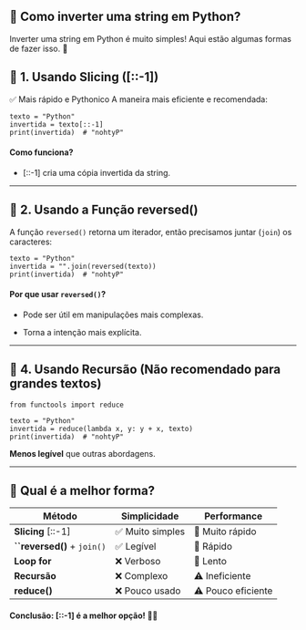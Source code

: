## 📌 Como inverter uma string em Python?
Inverter uma string em Python é muito simples! Aqui estão algumas formas de fazer isso. 🚀

## 🔹 1. Usando Slicing ([::-1])

✅ Mais rápido e Pythonico
A maneira mais eficiente e recomendada:

```
texto = "Python"
invertida = texto[::-1]
print(invertida)  # "nohtyP"
```

#### Como funciona?

* [::-1] cria uma cópia invertida da string.
________________________________________________________________________

## 🔹 2. Usando a Função reversed()
A função `reversed()` retorna um iterador, então precisamos juntar (`join`) os caracteres:
```
texto = "Python"
invertida = "".join(reversed(texto))
print(invertida)  # "nohtyP"
```

#### Por que usar `reversed()`?

* Pode ser útil em manipulações mais complexas.

* Torna a intenção mais explícita.

___________________________________________________________________________

## 🔹 4. Usando Recursão (Não recomendado para grandes textos)

```
from functools import reduce

texto = "Python"
invertida = reduce(lambda x, y: y + x, texto)
print(invertida)  # "nohtyP"
```
**Menos legível** que outras abordagens.
____________________________________________________________________________

## 🔹 Qual é a melhor forma?


| Método	|  Simplicidade	 |  Performance  |
|---------|----------------|---------------|
| **Slicing** [::-1]	| ✅ Muito simples	| 🚀 Muito rápido|
| **``reversed()** + `join()`	| ✅ Legível	| 🚀 Rápido |
| **Loop for**	| ❌ Verboso	| 🐢 Lento |
| **Recursão**	| ❌ Complexo	| ⚠️ Ineficiente |
| **reduce()**	| ❌ Pouco usado | ⚠️ Pouco eficiente |
 
#### Conclusão: [::-1] é a melhor opção! 🚀🔥






